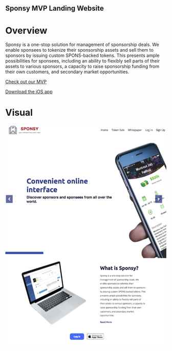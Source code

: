 ## Sponsy MVP Landing Website
# Overview
Sponsy is a one-stop solution for management of sponsorship deals. We enable sponsees to tokenize their sponsorship assets and sell them to sponsors by issuing custom SPONS-backed tokens. This presents ample possibilities for sponsees, including an ability to flexibly sell parts of their assets to various sponsors, a capacity to raise sponsorship funding from their own customers, and secondary market opportunities.

<a href="https://mvp.sponsy.org">Check out our MVP</a>

<a href="https://itunes.apple.com/us/app/sponsy/id1295314583">Download the iOS app</a>

# Visual
![mvp_landing_img](images/mvp_landing_img.jpg)
